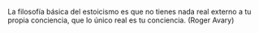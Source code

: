 La filosofía básica del estoicismo es que no tienes nada real externo a tu propia conciencia, que lo único real es tu conciencia. (Roger Avary)
